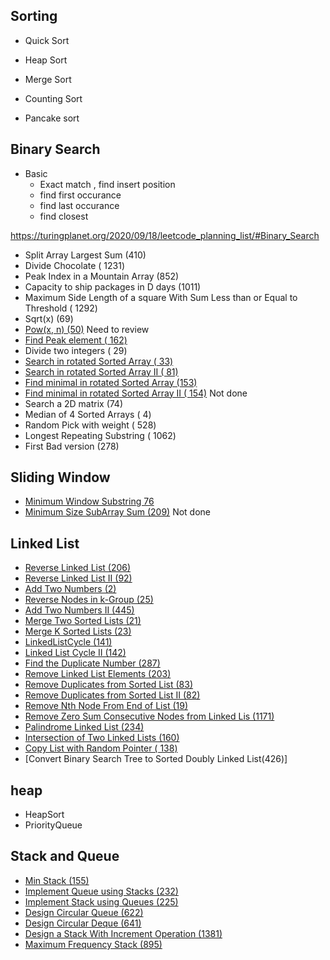
## Sorting

- Quick Sort
    
- Heap Sort

- Merge Sort
- Counting Sort
- Pancake sort

## Binary Search
- Basic
  - Exact match , find insert position
  - find first occurance 
  - find last occurance 
  - find closest

https://turingplanet.org/2020/09/18/leetcode_planning_list/#Binary_Search

- Split Array Largest Sum (410)
- Divide Chocolate ( 1231)
- Peak Index in a Mountain Array (852)
- Capacity to ship packages in D days (1011)
- Maximum Side Length of a square With Sum Less than or Equal to Threshold ( 1292)
- Sqrt(x) (69)
- [Pow(x, n) (50)](https://leetcode.com/problems/powx-n/)  Need to review
- [Find Peak element ( 162)](https://leetcode.com/problems/find-peak-element/)
- Divide two integers ( 29)
- [Search in rotated Sorted Array ( 33)](https://leetcode.com/problems/search-in-rotated-sorted-array/)
- [Search in rotated Sorted Array II ( 81)](https://leetcode.com/problems/search-in-rotated-sorted-array-ii/)
- [Find minimal in rotated Sorted Array (153)](https://leetcode.com/problems/find-minimum-in-rotated-sorted-array/)
- [Find minimal in rotated Sorted Array II ( 154)](https://leetcode.com/problems/find-minimum-in-rotated-sorted-array-ii/description/)  Not done
- Search a 2D matrix (74)
- Median of 4 Sorted Arrays ( 4)
- Random Pick with weight ( 528)
- Longest Repeating Substring ( 1062)
- First Bad version (278)


## Sliding Window

- [Minimum Window Substring 76](https://leetcode.com/problems/minimum-window-substring/)
- [Minimum Size SubArray Sum (209)](https://leetcode.com/problems/minimum-size-subarray-sum/)  Not done


## Linked List
- [Reverse Linked List (206)](https://leetcode.com/problems/reverse-linked-list/description/)
- [ Reverse Linked List II (92)](https://leetcode.com/problems/reverse-linked-list-ii/)
- [ Add Two Numbers (2)](https://leetcode.com/problems/add-two-numbers/description/)
- [ Reverse Nodes in k-Group (25)](https://leetcode.com/problems/reverse-nodes-in-k-group/description/)
- [Add Two Numbers II (445)](https://leetcode.com/problems/add-two-numbers-ii/description/)
- [Merge Two Sorted Lists (21)](https://leetcode.com/problems/merge-two-sorted-lists/description/)
- [Merge K Sorted Lists (23)](https://leetcode.com/problems/merge-k-sorted-lists/)
- [LinkedListCycle (141)](https://leetcode.com/problems/linked-list-cycle/)
- [Linked List Cycle II (142)](https://leetcode.com/problems/linked-list-cycle-ii/)
- [Find the Duplicate Number (287)](https://leetcode.com/problems/find-the-duplicate-number/description/)
- [Remove Linked List Elements (203)](https://leetcode.com/problems/remove-linked-list-elements/description/)
- [Remove Duplicates from Sorted List (83)](https://leetcode.com/problems/remove-duplicates-from-sorted-list/)
- [Remove Duplicates from Sorted List II (82)](https://leetcode.com/problems/remove-duplicates-from-sorted-list-ii/description/)
- [Remove Nth Node From End of List (19)](https://leetcode.com/problems/remove-nth-node-from-end-of-list/) 
- [Remove Zero Sum Consecutive Nodes from Linked Lis (1171)](https://leetcode.com/problems/remove-zero-sum-consecutive-nodes-from-linked-list/submissions/833679817/)
- [Palindrome Linked List (234)](https://leetcode.com/problems/palindrome-linked-list/description/)
- [ Intersection of Two Linked Lists (160)](https://leetcode.com/problems/intersection-of-two-linked-lists/)
- [Copy List with Random Pointer ( 138)](https://leetcode.com/problems/copy-list-with-random-pointer/description/)
- [Convert Binary Search Tree to Sorted Doubly Linked List(426)]

## heap 

- HeapSort
- PriorityQueue

## Stack and Queue

- [Min Stack (155)](https://leetcode.com/problems/min-stack/)
- [Implement Queue using Stacks (232)](https://leetcode.com/problems/implement-queue-using-stacks/description/)
- [Implement Stack using Queues (225)](https://leetcode.com/problems/implement-stack-using-queues/description/)
- [Design Circular Queue (622)](stackandqueue/MyCircularQueue.java)
- [Design Circular Deque (641)](stackandqueue/DesignCircularDeque.java)
- [ Design a Stack With Increment Operation (1381)](stackandqueue/DesignAStackWithIncrementOperation.java)
- [Maximum Frequency Stack (895)](stackandqueue/MaximumFrequencyStack.java)